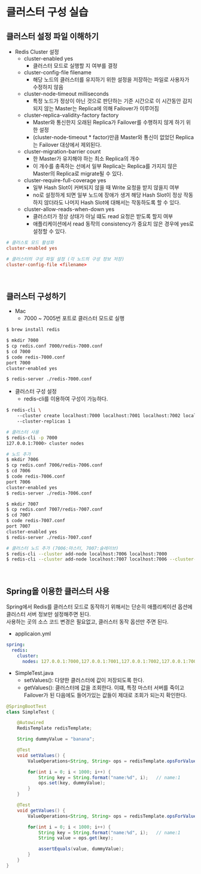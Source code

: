# 클러스터 구성 실습

## 클러스터 설정 파일 이해하기

 - Redis Cluster 설정
    - cluster-enabled yes
        - 클러스터 모드로 실행할 지 여부를 결정
    - cluster-config-file filename
        - 해당 노드의 클러스터를 유지하기 위한 설정을 저장하는 파일로 사용자가 수정하지 않음
    - cluster-node-timeout milliseconds
        - 특정 노드가 정상이 아닌 것으로 판단하는 기준 시간으로 이 시간동안 감지되지 않는 Master는 Replica에 의해 Failover가 이루어짐
    - cluster-replica-validity-factory factory
        - Master와 통신한지 오래된 Replica가 Failover를 수행하지 않게 하기 위한 설정
        - (cluster-node-timeout * factor)만큼 Master와 통신이 없었던 Replica는 Failover 대상에서 제외된다.
    - cluster-migration-barrier count
        - 한 Master가 유지해야 하는 최소 Replica의 개수
        - 이 개수를 충족하는 선에서 일부 Replica는 Replica를 가지지 않은 Master의 Replica로 migrate될 수 있다.
    - cluster-require-full-coverage yes
        - 일부 Hash Slot이 커버되지 않을 때 Write 요청을 받지 않을지 여부
        - no로 설정하게 되면 일부 노드에 장애가 생겨 해당 Hash Slot이 정상 작동하지 않더라도 나머지 Hash Slot에 대해서는 작동하도록 할 수 있다.
    - cluster-allow-reads-when-down yes
        - 클러스터가 정상 상태가 아닐 떄도 read 요청은 받도록 할지 여부
        - 애플리케이션에서 read 동작의 consistency가 중요치 않은 경우에 yes로 설정할 수 있다.
```conf
# 클러스토 모드 활성화
cluster-enabled yes

# 클러스터의 구성 파일 설정 (각 노드의 구성 정보 저장)
cluster-config-file <filename>
```

<br/>

## 클러스터 구성하기

 - Mac
    - 7000 ~ 7005번 포트로 클러스터 모드로 실행 
```Bash
$ brew install redis

$ mkdir 7000
$ cp redis.conf 7000/redis-7000.conf
$ cd 7000
$ code redis-7000.conf
port 7000
cluster-enabled yes

$ redis-server ./redis-7000.conf
```

 - 클러스터 구성 설정
    - redis-cli를 이용하여 구성이 가능하다.
```Bash
$ redis-cli \ 
    --cluster create localhost:7000 localhost:7001 localhost:7002 localhost:7003 localhost:7004 localhost:7005 \ 
    --cluster-replicas 1

# 클러스터 사용
$ redis-cli -p 7000
127.0.0.1:7000> cluster nodes

# 노드 추가
$ mkdir 7006
$ cp redis.conf 7006/redis-7006.conf
$ cd 7006
$ code redis-7006.conf
port 7006
cluster-enabled yes
$ redis-server ./redis-7006.conf

$ mkdir 7007
$ cp redis.conf 7007/redis-7007.conf
$ cd 7007
$ code redis-7007.conf
port 7007
cluster-enabled yes
$ redis-server ./redis-7007.conf

# 클러스터 노드 추가 (7006:마스터, 7007:슬레이브)
$ redis-cli --cluster add-node localhost:7006 localhost:7000
$ redis-cli --cluster add-node localhost:7007 localhost:7006 --cluster-slave
```

<br/>

## Spring을 이용한 클러스터 사용

Spring에서 Redis를 클러스터 모드로 동작하기 위해서는 단순히 애플리케이션 옵션에 클러스터 서버 정보만 설정해주면 된다.  
사용하는 곳의 소스 코드 변경은 필요없고, 클러스터 동작 옵션만 주면 된다.

 - applicaion.yml
```yml
spring:
  redis:
    cluster:
      nodes: 127.0.0.1:7000,127.0.0.1:7001,127.0.0.1:7002,127.0.0.1:7003,127.0.0.1:7004,127.0.0.1:7005
```

 - SimpleTest.java
    - setValues(): 다양한 클러스터에 값이 저장되도록 한다.
    - getValues(): 클러스터에 값을 조회한다. 이떄, 특정 마스터 서버를 죽이고 Failover가 된 다음에도 들어가있는 값들이 제대로 조회가 되는지 확인한다.
```Java
@SpringBootTest
class SimpleTest {

    @Autowired
    RedisTemplate redisTemplate;

    String dummyValue = "banana";

    @Test
    void setValues() {
        ValueOperations<String, String> ops = redisTemplate.opsForValue();

        for(int i = 0; i < 1000; i++) {
            String key = String.format("name:%d", i);   // name:1
            ops.set(key, dummyValue);
        }
    }

    @Test
    void getValues() {
        ValueOperations<String, String> ops = redisTemplate.opsForValue();

        for(int i = 0; i < 1000; i++) {
            String key = String.format("name:%d", i);   // name:1
            String value = ops.get(key);

            assertEquals(value, dummyValue);
        }
    }
}
```